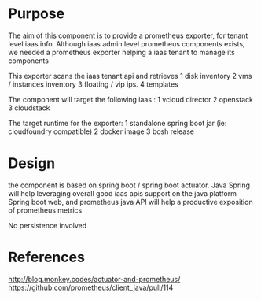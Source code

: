 # Purpose
The aim of this component is to provide a prometheus exporter, for tenant level iaas info.
Although iaas admin level prometheus components exists, we needed a prometheus exporter helping a iaas tenant to manage its components

This exporter scans the iaas tenant api and retrieves
1 disk inventory
2 vms / instances inventory
3 floating / vip ips.
4 templates 

The component will target the following iaas :
1 vcloud director
2 openstack
3 cloudstack


The target runtime for the exporter:
1 standalone spring boot jar (ie: cloudfoundry compatible)
2 docker image
3 bosh release


# Design
the component is based on spring boot / spring boot actuator.
Java Spring will help leveraging overall good iaas apis support on the java platform
Spring boot web, and prometheus java API will help a productive exposition of prometheus metrics

No persistence involved


# References

http://blog.monkey.codes/actuator-and-prometheus/
https://github.com/prometheus/client_java/pull/114



